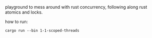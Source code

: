 playground to mess around with rust concurrency, following along rust atomics and locks.

how to run:

```
cargo run --bin 1-1-scoped-threads
```
